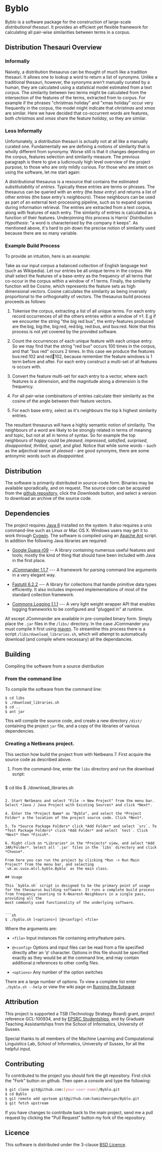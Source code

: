 # Byblo

Byblo is a software package for the construction of large-scale *distributional thesauri*. It provides an efficient yet flexible framework for calculating all pair-wise similarities between terms in a corpus.

## Distribution Thesauri Overview 

### Informally

Naively, a distribution thesaurus can be thought of much like a tradition thesauri. It allows one to lookup a word to return a list of synonyms. Unlike a traditional thesauri, however, the synonyms aren't manually curated by a human, they are calculated using a statistical model estimated from a text corpus. The similarity between two terms might be calculated from the intersection of the features of the terms, extracted from to corpus. For example if the phrases "christmas holiday" and "xmas holiday" occur very frequently in the corpus, the model might indicate that *christmas* and *xmas* are similar. Here we have decided that co-occurrent words are features, both *christmas* and *xmas* share the feature *holiday*, so they are similar. 

### Less Informally

Unfortunately, a distribution thesauri is actually not at all like a manually curated one. Fundamentally we are defining a notions of similarity that is wholly different from synonymy. Worse still is that it changes depending on the corpus, features selection and similarity measure. The previous paragraph is there to give a ludicrously high level overview of the project purpose, to those who are only mildly curious. For those who are intent on using the software, let me start again:

A distributional thesaurus is a resource that contains the estimated *substitutability* of *entries*. Typically these entries are terms or phrases. The thesaurus can be queried with an entry (the *base entry*) and returns a list of other entries (the base entry's *neighbours*). These neighbours can be used as part of an external text-processing pipeline, such as to expand queries during information retrieval. The entries are extracted from a text corpus, along with features of each entry. The similarity of entries is calculated as a function of their features. Underpinning this process is Harris' *Distribution Hypothesis*: "a word is characterised by the company it keeps". As mentioned above, it's hard to pin down the precise notion of similarity used because there are so many variable. 

### Example Build Process

To provide an intuition, here is an example:

Take as our input corpus a balanced collection of English language text (such as Wikipedia). Let our entries be all unique terms in the corpus. We shall select the features of a base-entry as the frequency of all terms that co-occur in the corpus within a window of ±1 terms. Finally, the similarity function will be Cosine, which represents the feature sets as high dimensional vectors. Cosine calculates the similarity as being inversely proportional to the orthogonality of vectors. The thesaurus build process proceeds as follows:

 1. Tokenise the corpus, extracting a list of all unique terms. For each entry record occurrences of all the others entries within a window of ±1. E.g if we encounter the string "the big red bus", the entry-features produced are the:big, big:the, big:red, red:big, red:bus, and bus:red. Note that this process is not yet covered by the provided software.

 2. Count the occurrences of each unique feature with each unique entry. So we may find that the string "red bus" occurs 100 times in the corpus, and that "bus red" occurs 2 times. In this case we produce the features bus:red:102 and red:bus:102, because remember the feature windows is 1 term before and after. For each entry construct a multi-set of all features is occurs with.

 3. Convert the feature multi-set for each entry to a vector, where each features is a dimension, and the magnitude along a dimension is the frequency.

 4. For all pair-wise combinations of entries calculate their similarity as the cosine of the angle between their feature vectors.

 5. For each base entry, select as it's neighbours the top k highest similarity entries.

The resultant thesaurus will have a highly semantic notion of similarity. The neighbours of a word are likely to be strongly related in terms of meaning and topic, but not at all in terms of syntax. So for example the top neighbours of *happy* could be *pleased*, *impressed*, *satisfied*, *surprised*, *disappointed*, *thrilled*, *upset*, and *glad*. Notice that while some words - such as the adjectival sense of *pleased* - are good synonyms, there are some antonymic words such as *disappointed*.

## Distribution 

The software is primarily distributed in source-code form. Binaries may be available sporadically, and on request. 
The source code can be acquired from the [github repository](https://github.com/hamishmorgan/Byblo), click the *Downloads* button, and select a version to download an archive of the source code.

## Dependencies

The project requires [Java 6](http://www.oracle.com/technetwork/java/javase/downloads/index.html) installed on the system. It also requires a unix command-line such as Linux or Mac OS X. Windows users may get it to work through [Cygwin](http://www.cygwin.com). The software is compiled using an [Apache Ant](http://ant.apache.org) script. In addition the following Java libraries are required:

 * [Google Guava r09](http://code.google.com/p/guava-libraries/) -- A library containing numerous useful features and tools; mostly the kind of thing that should have been included with Java in the first place.

 * [JCommander 1.1.7](http://github.com/cbeust/jcommander) --- A framework for parsing command line arguments in a very elegant way.

 * [Fastutil 6.2.2](http://fastutil.dsi.unimi.it/) --- A library for collections that handle primitive data types efficiently. It also includes improved implementations of most of the standard collection framework.

 * [Commons Logging 1.1.1](http://commons.apache.org/logging/) --- A very light weight wrapper API that enables logging frameworks to be configured and "plugged in" at runtime. 

All except JCommander are available in pre-compiled binary form. Simply place the `.jar` files in the `/libs/` directory. In the case JCommander you must compile it first using [maven](http://maven.apache.org/). To streamline this process there is a script `/libs/download_libraries.sh`, which will attempt to automatically download (and compile where necessary) all the dependancies.

## Building

Compiling the software from a source distribution

### From the command line

To compile the software from the command line:

```sh
$ cd libs
$ ./download_libraries.sh
$ cd ..
$ ant jar
```

This will compile the source code, and create a new directory `/dist/` containing the project `jar` file, and a copy of the libraries of various dependencies.

### Creating a Netbeans project.

This section how build the project from with Netbeans 7. First acquire the source code as described above. 

1. From the command-line, enter the `libs` directory and run the download script:

    ```sh
$ cd libs
$ ./download_libraries.sh
```

2. Start Netbeans and select "File -> New Project" from the menu bar. Select *Java / Java Project with Existing Sources* and click *Next*.

4. Enter the *Project Name* as "Byblo", and select the *Project Folder* a the location of the project source code. Click *Next*.

5. To *Source Package Folders* click *Add Folder* and select `src`. To *Test Package Folders* click *Add Folder* and select `test`. Click *Next* then *Finish*.

6. Right click on *Libraries* in the *Projects* view, and select *Add JAR/Folder*. Select all `.jar` files in the `libs` directory and click *Choose*.

From here you can run the project by clicking *Run -> Run Main Project* from the menu bar, and selecting `uk.ac.susx.mlcl.byblo.Byblo` as the main class.

## Usage 

This `byblo.sh` script is designed to be the primary point of usage for the thesaurus building software. It runs a complete build process from frequency counting to K-Nearest-Neighbours in a single pass, providing all the
most commonly used functionality of the underlying software.


```sh
$ ./byblo.sh [<options>] [@<config>] <file>
```

Where the arguments are:

 * `<file>` Input instances file containing entry/feature pairs.

 * `@<config>` Options and input files can be read from a <config> file specified directly after an '$\mathtt{@}$' character. Options in this file should be specified exactly as they would be at the command line, and may contain additional `@` references to other config files. 

 * `<options>` Any number of the option switches

There are a large number of options. To view a complete list enter ```./byblo.sh --help``` or view the wiki page on [Running the Sotware](https://github.com/hamishmorgan/Byblo/wiki/Running-the-Software)

## Attribution 

This project is supported a TSB (Technology Strategy Board) grant, project  reference GCL-100934, and by [EPSRC Studentships](http://www.epsrc.ac.uk/funding/students/Pages/default.aspx), and by Graduate Teaching Assistantships from the School of Informatics, University of Sussex.

Special thanks to all members of the Machine Learning and Computational Linguistics Lab, School of Informatics, University of Sussex, for all the helpful input.

## Contributing

To contributed to the project you should fork the git repository. First click the "Fork" button on github. Then open a console and type the following:

```sh
$ git clone git@github.com:[your-user-name]/Byblo.git
$ cd Byblo
$ git remote add upsteam git@github.com:hamishmorgan/Byblo.git
$ git fetch upstream
```

If you have changes to contribute back to the main project, send me a pull request by clicking the "Pull Request" button my fork of the repository.

## Licence

This software is distributed under the 3-clause [BSD Licence](https://github.com/hamishmorgan/Byblo/wiki/Licence).
